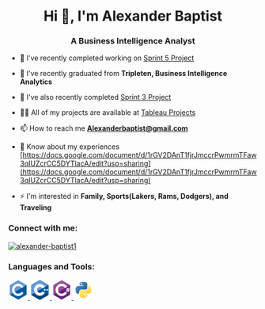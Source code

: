 <h1 align="center">Hi 👋, I'm Alexander Baptist</h1>
<h3 align="center">A Business Intelligence Analyst</h3>

- 🔭 I've recently completed working on [Sprint 5 Project](https://public.tableau.com/views/Sprint5project_17168504706360/StoryDraft?:language=en-US&:sid=&:display_count=n&:origin=viz_share_link)

- 🌱 I've recently graduated from **Tripleten, Business Intelligence Analytics**

- 🔭 I've also recently completed [Sprint 3 Project](https://docs.google.com/spreadsheets/d/1AWuhMIbaVD6SCRQ9rdlxAhDECxP91qoB9GEvODbCwtk/edit?usp=sharing)

- 👨‍💻 All of my projects are available at [Tableau Projects](https://public.tableau.com/app/profile/alexander.baptist3016/vizzes)

- 📫 How to reach me **Alexanderbaptist@gmail.com**

- 📄 Know about my experiences [https://docs.google.com/document/d/1rGV2DAnT1fjrJmccrPwmrmTFaw3qIUZcrCC5DYTlacA/edit?usp=sharing](https://docs.google.com/document/d/1rGV2DAnT1fjrJmccrPwmrmTFaw3qIUZcrCC5DYTlacA/edit?usp=sharing)

- ⚡ I'm interested in **Family, Sports(Lakers, Rams, Dodgers), and Traveling**

<h3 align="left">Connect with me:</h3>
<p align="left">
<a href="https://linkedin.com/in/alexander-baptist1" target="blank"><img align="center" src="https://raw.githubusercontent.com/rahuldkjain/github-profile-readme-generator/master/src/images/icons/Social/linked-in-alt.svg" alt="alexander-baptist1" height="30" width="40" /></a>
</p>

<h3 align="left">Languages and Tools:</h3>
<p align="left"> <a href="https://www.cprogramming.com/" target="_blank" rel="noreferrer"> <img src="https://raw.githubusercontent.com/devicons/devicon/master/icons/c/c-original.svg" alt="c" width="40" height="40"/> </a> <a href="https://www.w3schools.com/cpp/" target="_blank" rel="noreferrer"> <img src="https://raw.githubusercontent.com/devicons/devicon/master/icons/cplusplus/cplusplus-original.svg" alt="cplusplus" width="40" height="40"/> </a> <a href="https://www.w3schools.com/cs/" target="_blank" rel="noreferrer"> <img src="https://raw.githubusercontent.com/devicons/devicon/master/icons/csharp/csharp-original.svg" alt="csharp" width="40" height="40"/> </a> <a href="https://www.python.org" target="_blank" rel="noreferrer"> <img src="https://raw.githubusercontent.com/devicons/devicon/master/icons/python/python-original.svg" alt="python" width="40" height="40"/> </a> </p>

<!---
AlexanderBaptist/AlexanderBaptist is a ✨ special ✨ repository because its `README.md` (this file) appears on your GitHub profile.
You can click the Preview link to take a look at your changes.
--->
